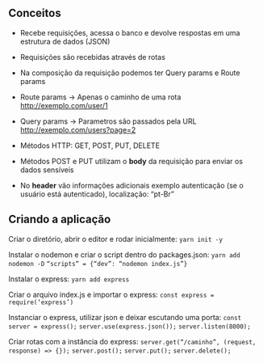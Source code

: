 ## Conceitos

- Recebe requisições, acessa o banco e devolve respostas em uma estrutura de dados (JSON)
- Requisições são recebidas através de rotas
- Na composição da requisição podemos ter Query params e Route params

- Route params -> Apenas o caminho de uma rota http://exemplo.com/user/1
- Query params -> Parametros são passados pela URL http://exemplo.com/users?page=2

- Métodos HTTP: GET, POST, PUT, DELETE

- Métodos POST e PUT utilizam o **body** da requisição para enviar os dados sensíveis

- No **header** vão informações adicionais exemplo autenticação (se o usuário está autenticado), localização: “pt-Br”

## Criando a aplicação

Criar o diretório, abrir o editor e rodar inicialmente:
`yarn init -y`

Instalar o nodemon e criar o script dentro do packages.json:
`yarn add nodemon -D`
`“scripts” = {“dev”: “nodemon index.js”}`

Instalar o express:
`yarn add express`

Criar o arquivo index.js e importar o express:
`const express = require(‘express’)`

Instanciar o express, utilizar json e deixar escutando uma porta:
`const server = express();`
`server.use(express.json());`
`server.listen(8000);`

Criar rotas com a instância do express:
`server.get(“/caminho”, (request, response) => {});`
`server.post();`
`server.put();`
`server.delete();`
